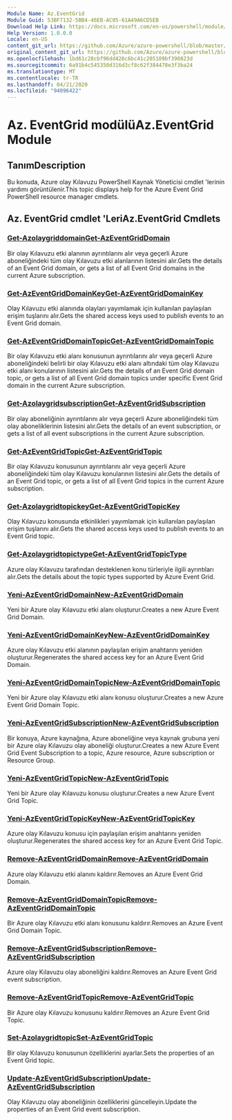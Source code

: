 ```yaml
---
Module Name: Az.EventGrid
Module Guid: 53BF7132-5BB4-46EB-AC05-61A49A6CD5EB
Download Help Link: https://docs.microsoft.com/en-us/powershell/module/az.eventgrid
Help Version: 1.0.0.0
Locale: en-US
content_git_url: https://github.com/Azure/azure-powershell/blob/master/src/EventGrid/EventGrid/help/Az.EventGrid.md
original_content_git_url: https://github.com/Azure/azure-powershell/blob/master/src/EventGrid/EventGrid/help/Az.EventGrid.md
ms.openlocfilehash: 1bd61c28cbf96dd426c6bc41c205109bf390823d
ms.sourcegitcommit: 6a91b4c545350d316d3cf8c62f384478e3f3ba24
ms.translationtype: MT
ms.contentlocale: tr-TR
ms.lasthandoff: 04/21/2020
ms.locfileid: "94096422"
---
```

# <span data-ttu-id="7bcfd-101">Az. EventGrid modülü</span><span class="sxs-lookup"><span data-stu-id="7bcfd-101">Az.EventGrid Module</span></span>
## <span data-ttu-id="7bcfd-102">Tanım</span><span class="sxs-lookup"><span data-stu-id="7bcfd-102">Description</span></span>
<span data-ttu-id="7bcfd-103">Bu konuda, Azure olay Kılavuzu PowerShell Kaynak Yöneticisi cmdlet 'lerinin yardımı görüntülenir.</span><span class="sxs-lookup"><span data-stu-id="7bcfd-103">This topic displays help for the Azure Event Grid PowerShell resource manager cmdlets.</span></span>

## <span data-ttu-id="7bcfd-104">Az. EventGrid cmdlet 'Leri</span><span class="sxs-lookup"><span data-stu-id="7bcfd-104">Az.EventGrid Cmdlets</span></span>
### [<span data-ttu-id="7bcfd-105">Get-Azolaygriddomain</span><span class="sxs-lookup"><span data-stu-id="7bcfd-105">Get-AzEventGridDomain</span></span>](Get-AzEventGridDomain.md)
<span data-ttu-id="7bcfd-106">Bir olay Kılavuzu etki alanının ayrıntılarını alır veya geçerli Azure aboneliğindeki tüm olay Kılavuzu etki alanlarının listesini alır.</span><span class="sxs-lookup"><span data-stu-id="7bcfd-106">Gets the details of an Event Grid domain, or gets a list of all Event Grid domains in the current Azure subscription.</span></span>

### [<span data-ttu-id="7bcfd-107">Get-AzEventGridDomainKey</span><span class="sxs-lookup"><span data-stu-id="7bcfd-107">Get-AzEventGridDomainKey</span></span>](Get-AzEventGridDomainKey.md)
<span data-ttu-id="7bcfd-108">Olay Kılavuzu etki alanında olayları yayımlamak için kullanılan paylaşılan erişim tuşlarını alır.</span><span class="sxs-lookup"><span data-stu-id="7bcfd-108">Gets the shared access keys used to publish events to an Event Grid domain.</span></span>

### [<span data-ttu-id="7bcfd-109">Get-AzEventGridDomainTopic</span><span class="sxs-lookup"><span data-stu-id="7bcfd-109">Get-AzEventGridDomainTopic</span></span>](Get-AzEventGridDomainTopic.md)
<span data-ttu-id="7bcfd-110">Bir olay Kılavuzu etki alanı konusunun ayrıntılarını alır veya geçerli Azure aboneliğindeki belirli bir olay Kılavuzu etki alanı altındaki tüm olay Kılavuzu etki alanı konularının listesini alır.</span><span class="sxs-lookup"><span data-stu-id="7bcfd-110">Gets the details of an Event Grid domain topic, or gets a list of all Event Grid domain topics under specific Event Grid domain in the current Azure subscription.</span></span>

### [<span data-ttu-id="7bcfd-111">Get-Azolaygridsubscription</span><span class="sxs-lookup"><span data-stu-id="7bcfd-111">Get-AzEventGridSubscription</span></span>](Get-AzEventGridSubscription.md)
<span data-ttu-id="7bcfd-112">Bir olay aboneliğinin ayrıntılarını alır veya geçerli Azure aboneliğindeki tüm olay aboneliklerinin listesini alır.</span><span class="sxs-lookup"><span data-stu-id="7bcfd-112">Gets the details of an event subscription, or gets a list of all event subscriptions in the current Azure subscription.</span></span>

### [<span data-ttu-id="7bcfd-113">Get-AzEventGridTopic</span><span class="sxs-lookup"><span data-stu-id="7bcfd-113">Get-AzEventGridTopic</span></span>](Get-AzEventGridTopic.md)
<span data-ttu-id="7bcfd-114">Bir olay Kılavuzu konusunun ayrıntılarını alır veya geçerli Azure aboneliğindeki tüm olay Kılavuzu konularının listesini alır.</span><span class="sxs-lookup"><span data-stu-id="7bcfd-114">Gets the details of an Event Grid topic, or gets a list of all Event Grid topics in the current Azure subscription.</span></span>

### [<span data-ttu-id="7bcfd-115">Get-Azolaygridtopickey</span><span class="sxs-lookup"><span data-stu-id="7bcfd-115">Get-AzEventGridTopicKey</span></span>](Get-AzEventGridTopicKey.md)
<span data-ttu-id="7bcfd-116">Olay Kılavuzu konusunda etkinlikleri yayımlamak için kullanılan paylaşılan erişim tuşlarını alır.</span><span class="sxs-lookup"><span data-stu-id="7bcfd-116">Gets the shared access keys used to publish events to an Event Grid topic.</span></span>

### [<span data-ttu-id="7bcfd-117">Get-Azolaygridtopictype</span><span class="sxs-lookup"><span data-stu-id="7bcfd-117">Get-AzEventGridTopicType</span></span>](Get-AzEventGridTopicType.md)
<span data-ttu-id="7bcfd-118">Azure olay Kılavuzu tarafından desteklenen konu türleriyle ilgili ayrıntıları alır.</span><span class="sxs-lookup"><span data-stu-id="7bcfd-118">Gets the details about the topic types supported by Azure Event Grid.</span></span>

### [<span data-ttu-id="7bcfd-119">Yeni-AzEventGridDomain</span><span class="sxs-lookup"><span data-stu-id="7bcfd-119">New-AzEventGridDomain</span></span>](New-AzEventGridDomain.md)
<span data-ttu-id="7bcfd-120">Yeni bir Azure olay Kılavuzu etki alanı oluşturur.</span><span class="sxs-lookup"><span data-stu-id="7bcfd-120">Creates a new Azure Event Grid Domain.</span></span>

### [<span data-ttu-id="7bcfd-121">Yeni-AzEventGridDomainKey</span><span class="sxs-lookup"><span data-stu-id="7bcfd-121">New-AzEventGridDomainKey</span></span>](New-AzEventGridDomainKey.md)
<span data-ttu-id="7bcfd-122">Azure olay Kılavuzu etki alanının paylaşılan erişim anahtarını yeniden oluşturur.</span><span class="sxs-lookup"><span data-stu-id="7bcfd-122">Regenerates the shared access key for an Azure Event Grid Domain.</span></span>

### [<span data-ttu-id="7bcfd-123">Yeni-AzEventGridDomainTopic</span><span class="sxs-lookup"><span data-stu-id="7bcfd-123">New-AzEventGridDomainTopic</span></span>](New-AzEventGridDomainTopic.md)
<span data-ttu-id="7bcfd-124">Yeni bir Azure olay Kılavuzu etki alanı konusu oluşturur.</span><span class="sxs-lookup"><span data-stu-id="7bcfd-124">Creates a new Azure Event Grid Domain Topic.</span></span>

### [<span data-ttu-id="7bcfd-125">Yeni-AzEventGridSubscription</span><span class="sxs-lookup"><span data-stu-id="7bcfd-125">New-AzEventGridSubscription</span></span>](New-AzEventGridSubscription.md)
<span data-ttu-id="7bcfd-126">Bir konuya, Azure kaynağına, Azure aboneliğine veya kaynak grubuna yeni bir Azure olay Kılavuzu olay aboneliği oluşturur.</span><span class="sxs-lookup"><span data-stu-id="7bcfd-126">Creates a new Azure Event Grid Event Subscription to a topic, Azure resource, Azure subscription or Resource Group.</span></span>

### [<span data-ttu-id="7bcfd-127">Yeni-AzEventGridTopic</span><span class="sxs-lookup"><span data-stu-id="7bcfd-127">New-AzEventGridTopic</span></span>](New-AzEventGridTopic.md)
<span data-ttu-id="7bcfd-128">Yeni bir Azure olay Kılavuzu konusu oluşturur.</span><span class="sxs-lookup"><span data-stu-id="7bcfd-128">Creates a new Azure Event Grid Topic.</span></span>

### [<span data-ttu-id="7bcfd-129">Yeni-AzEventGridTopicKey</span><span class="sxs-lookup"><span data-stu-id="7bcfd-129">New-AzEventGridTopicKey</span></span>](New-AzEventGridTopicKey.md)
<span data-ttu-id="7bcfd-130">Azure olay Kılavuzu konusu için paylaşılan erişim anahtarını yeniden oluşturur.</span><span class="sxs-lookup"><span data-stu-id="7bcfd-130">Regenerates the shared access key for an Azure Event Grid Topic.</span></span>

### [<span data-ttu-id="7bcfd-131">Remove-AzEventGridDomain</span><span class="sxs-lookup"><span data-stu-id="7bcfd-131">Remove-AzEventGridDomain</span></span>](Remove-AzEventGridDomain.md)
<span data-ttu-id="7bcfd-132">Azure olay Kılavuzu etki alanını kaldırır.</span><span class="sxs-lookup"><span data-stu-id="7bcfd-132">Removes an Azure Event Grid Domain.</span></span>

### [<span data-ttu-id="7bcfd-133">Remove-AzEventGridDomainTopic</span><span class="sxs-lookup"><span data-stu-id="7bcfd-133">Remove-AzEventGridDomainTopic</span></span>](Remove-AzEventGridDomainTopic.md)
<span data-ttu-id="7bcfd-134">Bir Azure olay Kılavuzu etki alanı konusunu kaldırır.</span><span class="sxs-lookup"><span data-stu-id="7bcfd-134">Removes an Azure Event Grid Domain Topic.</span></span>

### [<span data-ttu-id="7bcfd-135">Remove-AzEventGridSubscription</span><span class="sxs-lookup"><span data-stu-id="7bcfd-135">Remove-AzEventGridSubscription</span></span>](Remove-AzEventGridSubscription.md)
<span data-ttu-id="7bcfd-136">Azure olay Kılavuzu olay aboneliğini kaldırır.</span><span class="sxs-lookup"><span data-stu-id="7bcfd-136">Removes an Azure Event Grid event subscription.</span></span>

### [<span data-ttu-id="7bcfd-137">Remove-AzEventGridTopic</span><span class="sxs-lookup"><span data-stu-id="7bcfd-137">Remove-AzEventGridTopic</span></span>](Remove-AzEventGridTopic.md)
<span data-ttu-id="7bcfd-138">Bir Azure olay Kılavuzu konusunu kaldırır.</span><span class="sxs-lookup"><span data-stu-id="7bcfd-138">Removes an Azure Event Grid Topic.</span></span>

### [<span data-ttu-id="7bcfd-139">Set-Azolaygridtopic</span><span class="sxs-lookup"><span data-stu-id="7bcfd-139">Set-AzEventGridTopic</span></span>](Set-AzEventGridTopic.md)
<span data-ttu-id="7bcfd-140">Bir olay Kılavuzu konusunun özelliklerini ayarlar.</span><span class="sxs-lookup"><span data-stu-id="7bcfd-140">Sets the properties of an Event Grid topic.</span></span>

### [<span data-ttu-id="7bcfd-141">Update-AzEventGridSubscription</span><span class="sxs-lookup"><span data-stu-id="7bcfd-141">Update-AzEventGridSubscription</span></span>](Update-AzEventGridSubscription.md)
<span data-ttu-id="7bcfd-142">Olay Kılavuzu olay aboneliğinin özelliklerini güncelleyin.</span><span class="sxs-lookup"><span data-stu-id="7bcfd-142">Update the properties of an Event Grid event subscription.</span></span>

